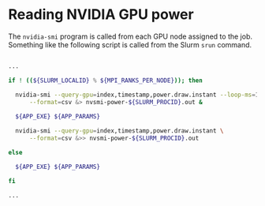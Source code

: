 # Reading NVIDIA GPU power

The `nvidia-smi` program is called from each GPU node assigned to the job. Something like the following script is called from the Slurm `srun` command.


```bash

...

if ! ((${SLURM_LOCALID} % ${MPI_RANKS_PER_NODE})); then

  nvidia-smi --query-gpu=index,timestamp,power.draw.instant --loop-ms=1000 \
      --format=csv &> nvsmi-power-${SLURM_PROCID}.out &
  
  ${APP_EXE} ${APP_PARAMS}

  nvidia-smi --query-gpu=index,timestamp,power.draw.instant \
      --format=csv &>> nvsmi-power-${SLURM_PROCID}.out

else

  ${APP_EXE} ${APP_PARAMS}

fi

...

```
